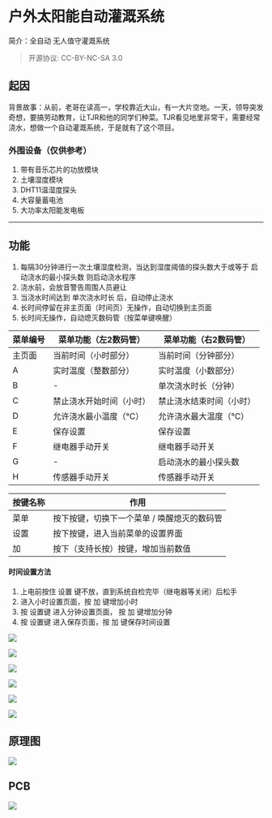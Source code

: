 # **户外太阳能自动灌溉系统**

简介：全自动 无人值守灌溉系统
>
> 开源协议: CC-BY-NC-SA 3.0

## 起因

背景故事：从前，老哥在读高一，学校靠近大山，有一大片空地。一天，领导突发奇想，要搞劳动教育，让TJR和他的同学们种菜。TJR看见地里非常干，需要经常浇水，想做一个自动灌溉系统，于是就有了这个项目。

### 外围设备（仅供参考）

1. 带有音乐芯片的功放模块
2. 土壤湿度模块
3. DHT11温湿度探头
4. 大容量蓄电池
5. 大功率太阳能发电板

------



## 功能

1. 每隔30分钟进行一次土壤湿度检测，当达到湿度阈值的探头数大于或等于 启动浇水的最小探头数 则启动浇水程序
2. 浇水前，会放音警告周围人员避让
3. 当浇水时间达到 单次浇水时长 后，自动停止浇水
4. 长时间停留在非主页面（时间页）无操作，自动切换到主页面
5. 长时间无操作，自动熄灭数码管（按菜单键唤醒）

| 菜单编号 | 菜单功能（左2数码管）    | 菜单功能（右2数码管）    |
| -------- | ------------------------ | ------------------------ |
| 主页面   | 当前时间（小时部分）     | 当前时间（分钟部分）     |
| A        | 实时温度（整数部分）     | 实时温度（小数部分）     |
| B        | -                        | 单次浇水时长（分钟）     |
| C        | 禁止浇水开始时间（小时） | 禁止浇水结束时间（小时） |
| D        | 允许浇水最小温度（℃）    | 允许浇水最大温度（℃）    |
| E        | 保存设置                 | 保存设置                 |
| F        | 继电器手动开关           | 继电器手动开关           |
| G        | -                        | 启动浇水的最小探头数     |
| H        | 传感器手动开关           | 传感器手动开关           |

| 按键名称 | 作用                                        |
| -------- | ------------------------------------------- |
| 菜单     | 按下按键，切换下一个菜单 / 唤醒熄灭的数码管 |
| 设置     | 按下按键，进入当前菜单的设置界面            |
| 加       | 按下（支持长按）按键，增加当前数值          |

#### 时间设置方法

1. 上电前按住 设置 键不放，直到系统自检完毕（继电器等关闭）后松手
2. 进入小时设置页面，按 加 键增加小时
3. 按 设置键 进入分钟设置页面， 按 加 键增加分钟
4. 按 设置键 进入保存页面，按 加 键保存时间设置

![](https://github.com/Axuan1226/Outdoor-solar-automatic-irrigation-system/raw/main/img/01.jpeg)

![](https://github.com/Axuan1226/Outdoor-solar-automatic-irrigation-system/raw/main/img/02.jpeg)

![](https://github.com/Axuan1226/Outdoor-solar-automatic-irrigation-system/raw/main/img/03.jpeg)

![](https://github.com/Axuan1226/Outdoor-solar-automatic-irrigation-system/raw/main/img/04.jpeg)

![](https://github.com/Axuan1226/Outdoor-solar-automatic-irrigation-system/raw/main/img/05.jpeg)

![](https://github.com/Axuan1226/Outdoor-solar-automatic-irrigation-system/raw/main/img/06.jpeg)

## 原理图

![](https://github.com/Axuan1226/Outdoor-solar-automatic-irrigation-system/raw/main/img/07.png)



## PCB

![](https://github.com/Axuan1226/Outdoor-solar-automatic-irrigation-system/raw/main/img/08.png)
